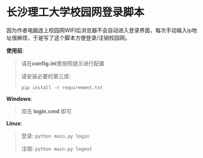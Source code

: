 # 长沙理工大学校园网登录脚本

因为作者电脑连上校园网WIFI后浏览器不会自动进入登录界面，每次手动输入ip地址很麻烦，于是写了这个脚本方便登录/注销校园网。

**使用前**:

> 请在**config.ini**里按照提示进行配置
>
> 请安装必要的第三库:
>
> `pip install -r requirement.txt`

**Windows**:

> 双击 **login.cmd** 即可

**Linux**:

> 登录: `python main.py login`
>
> 注销: `python main.py logout`
